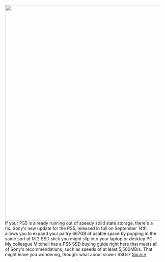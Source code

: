 <img src='https://cdn.vox-cdn.com/thumbor/zis1qgytsfBga1ydSk78vseFc-Q=/0x0:2040x1360/1200x800/filters:focal(857x517:1183x843)/cdn.vox-cdn.com/uploads/chorus_image/image/69676455/vpavic_4278_20201030_0206.0.jpg' width='700px' /><br/>
If your PS5 is already running out of speedy solid state storage, there's a fix. Sony's new update for the PS5, released in full on September 14th, allows you to expand your paltry 667GB of usable space by popping in the same sort of M.2 SSD stick you might slip into your laptop or desktop PC. My colleague Mitchell has a PS5 SSD buying guide right here that meets all of Sony's recommendations, such as speeds of at least 5,500MB/s. That might leave you wondering, though: what about slower SSDs?
<a href='https://www.theverge.com/2021/8/4/22608153/ps5-ssd-speed-test-storage-expansion-m2-playstation-5'> Source <a/>